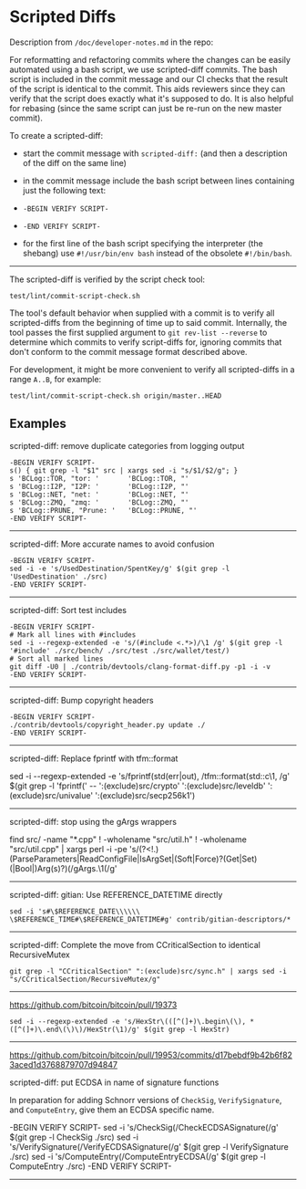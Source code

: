 # Scripted Diffs

Description from `/doc/developer-notes.md` in the repo:

For reformatting and refactoring commits where the changes can be easily
automated using a bash script, we use scripted-diff commits. The bash script is
included in the commit message and our CI checks that the result of the script
is identical to the commit. This aids reviewers since they can verify that the
script does exactly what it's supposed to do. It is also helpful for rebasing
(since the same script can just be re-run on the new master commit).

To create a scripted-diff:

- start the commit message with `scripted-diff:` (and then a description of the
  diff on the same line)

- in the commit message include the bash script between lines containing just
  the following text:

- `-BEGIN VERIFY SCRIPT-`

- `-END VERIFY SCRIPT-`

- for the first line of the bash script specifying the interpreter (the shebang)
  use `#!/usr/bin/env bash` instead of the obsolete `#!/bin/bash`.

-----

The scripted-diff is verified by the script check tool:
```
test/lint/commit-script-check.sh
```
The tool's default behavior when supplied with a commit is to verify all
scripted-diffs from the beginning of time up to said commit. Internally, the
tool passes the first supplied argument to `git rev-list --reverse` to determine
which commits to verify script-diffs for, ignoring commits that don't conform to
the commit message format described above.

For development, it might be more convenient to verify all scripted-diffs in a
range `A..B`, for example:
```
test/lint/commit-script-check.sh origin/master..HEAD
```

## Examples

scripted-diff: remove duplicate categories from logging output
```
-BEGIN VERIFY SCRIPT-
s() { git grep -l "$1" src | xargs sed -i "s/$1/$2/g"; }
s 'BCLog::TOR, "tor: '       'BCLog::TOR, "'
s 'BCLog::I2P, "I2P: '       'BCLog::I2P, "'
s 'BCLog::NET, "net: '       'BCLog::NET, "'
s 'BCLog::ZMQ, "zmq: '       'BCLog::ZMQ, "'
s 'BCLog::PRUNE, "Prune: '   'BCLog::PRUNE, "'
-END VERIFY SCRIPT-
```
-----

scripted-diff: More accurate names to avoid confusion
```
-BEGIN VERIFY SCRIPT-
sed -i -e 's/UsedDestination/SpentKey/g' $(git grep -l 'UsedDestination' ./src)
-END VERIFY SCRIPT-
```
-----

scripted-diff: Sort test includes
```
-BEGIN VERIFY SCRIPT-
# Mark all lines with #includes
sed -i --regexp-extended -e 's/(#include <.*>)/\1 /g' $(git grep -l '#include' ./src/bench/ ./src/test ./src/wallet/test/)
# Sort all marked lines
git diff -U0 | ./contrib/devtools/clang-format-diff.py -p1 -i -v
-END VERIFY SCRIPT-
```
-----

scripted-diff: Bump copyright headers
```
-BEGIN VERIFY SCRIPT-
./contrib/devtools/copyright_header.py update ./
-END VERIFY SCRIPT-
```
-----

scripted-diff: Replace fprintf with tfm::format

sed -i --regexp-extended -e 's/fprintf\(std(err|out), /tfm::format(std::c\1, /g' $(git grep -l 'fprintf(' -- ':(exclude)src/crypto' ':(exclude)src/leveldb' ':(exclude)src/univalue' ':(exclude)src/secp256k1')

-----

scripted-diff: stop using the gArgs wrappers

find src/ -name "*.cpp" ! -wholename "src/util.h" ! -wholename "src/util.cpp" | xargs perl -i -pe 's/(?<!\.)(ParseParameters|ReadConfigFile|IsArgSet|(Soft|Force)?(Get|Set)(|Bool|)Arg(s)?)\(/gArgs.\1(/g'

-----

scripted-diff: gitian: Use REFERENCE_DATETIME directly

    sed -i 's#\$REFERENCE_DATE\\\\\\ \$REFERENCE_TIME#\$REFERENCE_DATETIME#g' contrib/gitian-descriptors/*

-----

scripted-diff: Complete the move from CCriticalSection to identical RecursiveMutex

    git grep -l "CCriticalSection" ":(exclude)src/sync.h" | xargs sed -i "s/CCriticalSection/RecursiveMutex/g"

-----

https://github.com/bitcoin/bitcoin/pull/19373

    sed -i --regexp-extended -e 's/HexStr\(([^(]+)\.begin\(\), *([^(]+)\.end\(\)\)/HexStr(\1)/g' $(git grep -l HexStr)

-----

https://github.com/bitcoin/bitcoin/pull/19953/commits/d17bebdf9b42b6f823aced1d3768879707d94847

scripted-diff: put ECDSA in name of signature functions

In preparation for adding Schnorr versions of `CheckSig`, `VerifySignature`, and
`ComputeEntry`, give them an ECDSA specific name.

-BEGIN VERIFY SCRIPT-
sed -i 's/CheckSig(/CheckECDSASignature(/g' $(git grep -l CheckSig ./src)
sed -i 's/VerifySignature(/VerifyECDSASignature(/g' $(git grep -l VerifySignature ./src)
sed -i 's/ComputeEntry(/ComputeEntryECDSA(/g' $(git grep -l ComputeEntry ./src)
-END VERIFY SCRIPT-

-----
